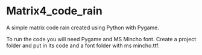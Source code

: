 # Matrix4_code_rain
A simple matrix code rain created using Python with Pygame.

To run  the code you will need Pygame and MS Mincho font. Create a project folder and put in its code and a font folder with ms mincho.ttf. 
